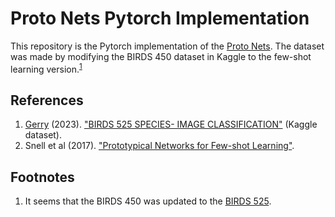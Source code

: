# Proto Nets Pytorch Implementation

This repository is the Pytorch implementation of the [Proto Nets](https://arxiv.org/abs/1703.05175). The dataset was made by modifying the BIRDS 450 dataset in Kaggle to the few-shot learning version.<sup>[1](#footnote-1)</sup> 

## References
1. [Gerry](https://www.kaggle.com/gpiosenka/datasets) (2023). ["BIRDS 525 SPECIES- IMAGE CLASSIFICATION"](https://www.kaggle.com/datasets/gpiosenka/100-bird-species) (Kaggle dataset).
2. Snell et al (2017). ["Prototypical Networks for Few-shot Learning"](https://arxiv.org/abs/1703.05175).

## Footnotes
1. <span id="footnote-1">It seems that the BIRDS 450 was updated to the [BIRDS 525](https://www.kaggle.com/datasets/gpiosenka/100-bird-species).</span>
